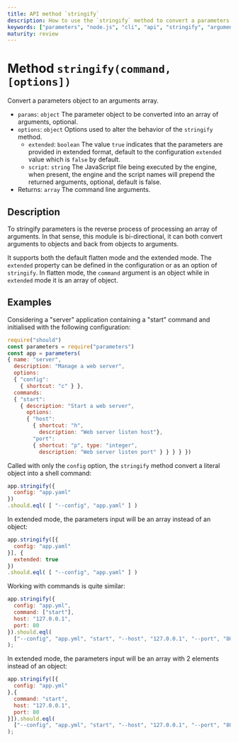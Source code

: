 ```yaml
---
title: API method `stringify`
description: How to use the `stringify` method to convert a parameters object to an arguments array.
keywords: ["parameters", "node.js", "cli", "api", "stringify", "arguments", "argv", "array"]
maturity: review
---
```


# Method `stringify(command, [options])`

Convert a parameters object to an arguments array.

* `params`: `object` The parameter object to be converted into an array of arguments, optional.
* `options`: `object` Options used to alter the behavior of the `stringify` method.
  * `extended`: `boolean` The value `true` indicates that the parameters are provided in extended format, default to the configuration `extended` value which is `false` by default.
  * `script`: `string` The JavaScript file being executed by the engine, when present, the engine and the script names will prepend the returned arguments, optional, default is false.
* Returns: `array` The command line arguments.

## Description

To stringify parameters is the reverse process of processing an array of arguments. In that sense, this module is bi-directional, it can both convert arguments to objects and back from objects to arguments.

It supports both the default flatten mode and the extended mode. The `extended` property can be defined in the configuration or as an option of `stringify`. In flatten mode, the `command` argument is an object while in `extended` mode it is an array of object.

## Examples

Considering a "server" application containing a "start" command and initialised with the following configuration:

```js
require("should")
const parameters = require("parameters")
const app = parameters(
{ name: "server",
  description: "Manage a web server",
  options:
  { "config":
    { shortcut: "c" } },
  commands:
  { "start":
    { description: "Start a web server",
      options:
      { "host":
        { shortcut: "h",
          description: "Web server listen host"},
        "port":
        { shortcut: "p", type: "integer",
          description: "Web server listen port" } } } } })
```

Called with only the `config` option, the `stringify` method convert a literal object into a shell command:

```javascript
app.stringify({
  config: "app.yaml"
})
.should.eql( [ "--config", "app.yaml" ] )
```

In extended mode, the parameters input will be an array instead of an object:

```js
app.stringify([{
  config: "app.yaml"
}], {
  extended: true
})
.should.eql( [ "--config", "app.yaml" ] )
```

Working with commands is quite similar:

```js
app.stringify({
  config: "app.yml",
  command: ["start"],
  host: "127.0.0.1",
  port: 80
}).should.eql(
  ["--config", "app.yml", "start", "--host", "127.0.0.1", "--port", "80"]
);
```

In extended mode, the parameters input will be an array with 2 elements instead of an object:

```js
app.stringify([{
  config: "app.yml"
},{
  command: "start",
  host: "127.0.0.1",
  port: 80
}]).should.eql(
  ["--config", "app.yml", "start", "--host", "127.0.0.1", "--port", "80"]
);
```
